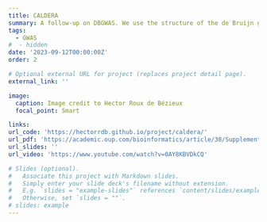 ```yaml
---
title: CALDERA
summary: A follow-up on DBGWAS. We use the structure of the de Bruijn graph to define new genomic variants (e.g. gene presence) that accomodate polymorphisms. This amounts to defining one variant for each connected subgraph. We rely on a reverse search strategy to efficiently enumerate variants, and on the Tarone strategy to control the FWER when testing their association with a bacterial phenotype.
tags:
  - GWAS
#  - hidden
date: '2023-09-12T00:00:00Z'
order: 2

# Optional external URL for project (replaces project detail page).
external_link: ''

image:
  caption: Image credit to Hector Roux de Bézieux
  focal_point: Smart

links:
url_code: 'https://hectorrdb.github.io/project/caldera/'
url_pdf: 'https://academic.oup.com/bioinformatics/article/38/Supplement_1/i36/6617517'
url_slides: ''
url_video: 'https://www.youtube.com/watch?v=0AY8KBVDkCQ'

# Slides (optional).
#   Associate this project with Markdown slides.
#   Simply enter your slide deck's filename without extension.
#   E.g. `slides = "example-slides"` references `content/slides/example-slides.md`.
#   Otherwise, set `slides = ""`.
# slides: example
---
```

